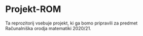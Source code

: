 # Projekt-ROM
Ta reprozitorij vsebuje projekt, ki ga bomo pripravili za predmet Računalniška orodja  matematiki 2020/21.
